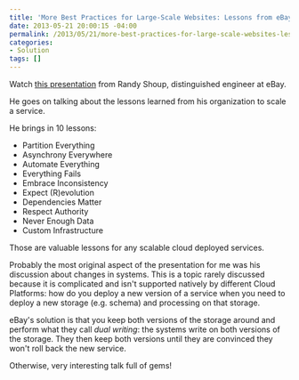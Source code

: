 ```yaml
---
title: 'More Best Practices for Large-Scale Websites: Lessons from eBay'
date: 2013-05-21 20:00:15 -04:00
permalink: /2013/05/21/more-best-practices-for-large-scale-websites-lessons-from-ebay/
categories:
- Solution
tags: []
---
```

Watch <a href="http://www.infoq.com/presentations/Best-Practices-eBay">this presentation</a> from Randy Shoup, distinguished engineer at eBay.

He goes on talking about the lessons learned from his organization to scale a service.

He brings in 10 lessons:
<ul>
	<li>Partition Everything</li>
	<li>Asynchrony Everywhere</li>
	<li>Automate Everything</li>
	<li>Everything Fails</li>
	<li>Embrace Inconsistency</li>
	<li>Expect (R)evolution</li>
	<li>Dependencies Matter</li>
	<li>Respect Authority</li>
	<li>Never Enough Data</li>
	<li>Custom Infrastructure</li>
</ul>
Those are valuable lessons for any scalable cloud deployed services.

Probably the most original aspect of the presentation for me was his discussion about changes in systems. This is a topic rarely discussed because it is complicated and isn't supported natively by different Cloud Platforms: how do you deploy a new version of a service when you need to deploy a new storage (e.g. schema) and processing on that storage.

eBay's solution is that you keep both versions of the storage around and perform what they call <em>dual writing</em>: the systems write on both versions of the storage. They then keep both versions until they are convinced they won't roll back the new service.

Otherwise, very interesting talk full of gems!